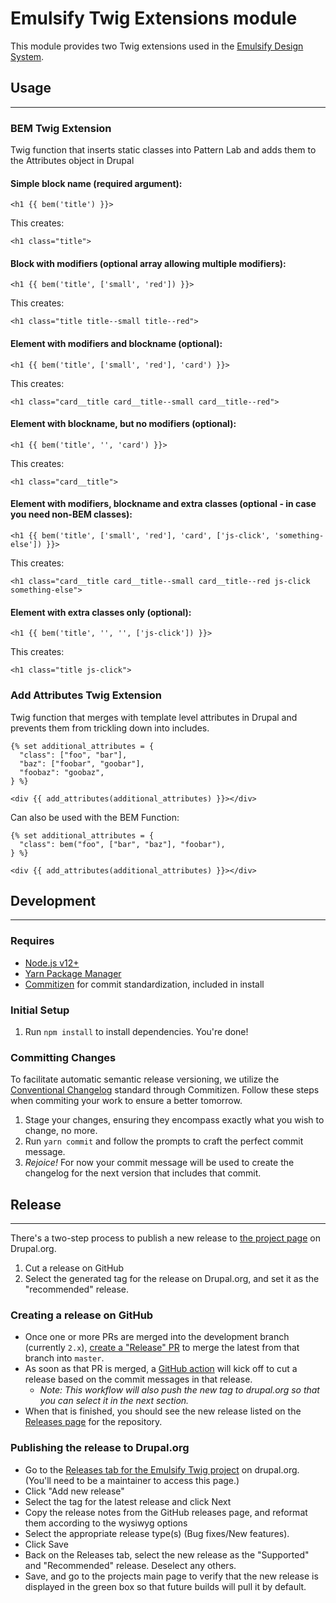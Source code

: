 # Emulsify Twig Extensions module

This module provides two Twig extensions used in the [Emulsify Design System](https://github.com/emulsify-ds/).

## Usage

---

### BEM Twig Extension

Twig function that inserts static classes into Pattern Lab and adds them to the Attributes object in Drupal

#### Simple block name (required argument):

`<h1 {{ bem('title') }}>`

This creates:

`<h1 class="title">`

#### Block with modifiers (optional array allowing multiple modifiers):

`<h1 {{ bem('title', ['small', 'red']) }}>`

This creates:

`<h1 class="title title--small title--red">`

#### Element with modifiers and blockname (optional):

`<h1 {{ bem('title', ['small', 'red'], 'card') }}>`

This creates:

`<h1 class="card__title card__title--small card__title--red">`

#### Element with blockname, but no modifiers (optional):

`<h1 {{ bem('title', '', 'card') }}>`

This creates:

`<h1 class="card__title">`

#### Element with modifiers, blockname and extra classes (optional - in case you need non-BEM classes):

`<h1 {{ bem('title', ['small', 'red'], 'card', ['js-click', 'something-else']) }}>`

This creates:

`<h1 class="card__title card__title--small card__title--red js-click something-else">`

#### Element with extra classes only (optional):

`<h1 {{ bem('title', '', '', ['js-click']) }}>`

This creates:

`<h1 class="title js-click">`

### Add Attributes Twig Extension

Twig function that merges with template level attributes in Drupal and prevents them from trickling down into includes.

```
{% set additional_attributes = {
  "class": ["foo", "bar"],
  "baz": ["foobar", "goobar"],
  "foobaz": "goobaz",
} %}

<div {{ add_attributes(additional_attributes) }}></div>
```

Can also be used with the BEM Function:

```
{% set additional_attributes = {
  "class": bem("foo", ["bar", "baz"], "foobar"),
} %}

<div {{ add_attributes(additional_attributes) }}></div>
```

## Development

---

### Requires

- [Node.js v12+](http://nodejs.org/)
- [Yarn Package Manager](https://yarnpkg.com/)
- [Commitizen](https://github.com/commitizen/cz-cli) for commit standardization, included in install

### Initial Setup

1. Run `npm install` to install dependencies. You're done!

### Committing Changes

To facilitate automatic semantic release versioning, we utilize the [Conventional Changelog](https://github.com/conventional-changelog/conventional-changelog) standard through Commitizen. Follow these steps when commiting your work to ensure a better tomorrow.

1. Stage your changes, ensuring they encompass exactly what you wish to change, no more.
2. Run `yarn commit` and follow the prompts to craft the perfect commit message.
3. _Rejoice!_ For now your commit message will be used to create the changelog for the next version that includes that commit.

## Release

---

There's a two-step process to publish a new release to [the project page](https://www.drupal.org/project/emulsify_twig) on Drupal.org.

1. Cut a release on GitHub
2. Select the generated tag for the release on Drupal.org, and set it as the "recommended" release.

### Creating a release on GitHub

- Once one or more PRs are merged into the development branch (currently `2.x`), [create a "Release" PR](https://github.com/emulsify-ds/emulsify_twig/compare/master...2.x) to merge the latest from that branch into `master`.
- As soon as that PR is merged, a [GitHub action](https://github.com/emulsify-ds/emulsify_twig/actions) will kick off to cut a release based on the commit messages in that release.
  - _Note: This workflow will also push the new tag to drupal.org so that you can select it in the next section._
- When that is finished, you should see the new release listed on the [Releases page](https://github.com/emulsify-ds/emulsify_twig/releases) for the repository.

### Publishing the release to Drupal.org

- Go to the [Releases tab for the Emulsify Twig project](https://www.drupal.org/node/3094752/edit/releases) on drupal.org. (You'll need to be a maintainer to access this page.)
- Click "Add new release"
- Select the tag for the latest release and click Next
- Copy the release notes from the GitHub releases page, and reformat them according to the wysiwyg options
- Select the appropriate release type(s) (Bug fixes/New features).
- Click Save
- Back on the Releases tab, select the new release as the "Supported" and "Recommended" release. Deselect any others.
- Save, and go to the projects main page to verify that the new release is displayed in the green box so that future builds will pull it by default.
